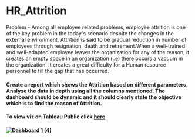 # HR_Attrition

Problem - Among all employee related problems, employee attrition is one of the key problem in the today's scenario despite the changes in the external environment. Attrition is said to be gradual reduction in number of employees through resignation, death and retirement.When a well-trained and well-adapted employee leaves the organization for any of the reason, it creates an empty space in an organization (i.e) there occurs a vacuum in the organization. It creates a great difficulty for a Human resource personnel to fill the gap that has occurred.  

#### Create a report which shows the Attrition based on different parameters. Analyse the data in depth using all the columns mentioned. The dashboard should be dynamic and it should clearly state the objective which is to find the reason of Attrition.
#### To view viz on Tableau Public click [here](https://public.tableau.com/app/profile/sneha.sawant/viz/HRAttrition_16900504531760/Dashboard1)
#### ![Dashboard 1 (4)](https://github.com/sneha14sawant/HR_Attrition/assets/128956551/5c07dafa-f4c8-47f3-ad0b-51f43df89754)
